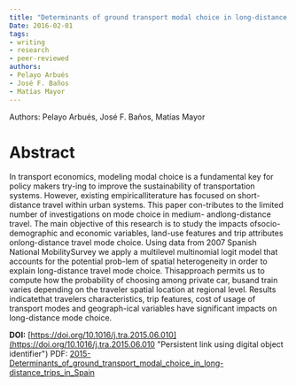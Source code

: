 ```yaml
---
title: "Determinants of ground transport modal choice in long-distance trips in Spain"
Date: 2016-02-01
tags:
- writing
- research
- peer-reviewed
authors:
- Pelayo Arbués
- José F. Baños
- Matías Mayor
---
```


Authors: Pelayo Arbués, José F. Baños, Matías Mayor

# Abstract

In transport economics, modeling modal choice is a fundamental key for policy makers try-ing to improve the sustainability of transportation systems. However, existing empiricalliterature has focused on short-distance travel within urban systems. This paper con-tributes to the limited number of investigations on mode choice in medium- andlong-distance travel. The main objective of this research is to study the impacts ofsocio-demographic and economic variables, land-use features and trip attributes onlong-distance travel mode choice. Using data from 2007 Spanish National MobilitySurvey we apply a multilevel multinomial logit model that accounts for the potential prob-lem of spatial heterogeneity in order to explain long-distance travel mode choice. Thisapproach permits us to compute how the probability of choosing among private car, busand train varies depending on the traveler spatial location at regional level. Results indicatethat travelers characteristics, trip features, cost of usage of transport modes and geograph-ical variables have significant impacts on long-distance mode choice.

**DOI:** [https://doi.org/10.1016/j.tra.2015.06.010](https://doi.org/10.1016/j.tra.2015.06.010 "Persistent link using digital object identifier")
PDF: [2015-Determinants_of_ground_transport_modal_choice_in_long-distance_trips_in_Spain](research/pdfs/2015-Determinants_of_ground_transport_modal_choice_in_long-distance_trips_in_Spain.pdf)

